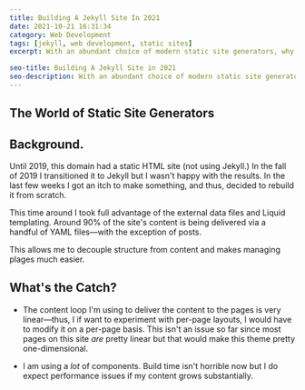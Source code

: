 ```yaml
---
title: Building A Jekyll Site In 2021
date: 2021-10-21 16:31:34
category: Web Development
tags: [jekyll, web development, static sites]
excerpt: With an abundant choice of modern static site generators, why would someone still use Jekyll in 2021?

seo-title: Building A Jekyll Site in 2021
seo-description: With an abundant choice of modern static site generators, why would someone still use Jekyll in 2021? 
---
```

## The World of Static Site Generators


## Background.
Until 2019, this domain had a static HTML site (not using Jekyll.) In the fall of 2019 I transitioned it to Jekyll but I wasn't happy with the results. In the last few weeks I got an itch to make something, and thus, decided to rebuild it from scratch. 

This time around I took full advantage of the external data files and Liquid templating. Around 90% of the site's content is being delivered via a handful of YAML files&mdash;with the exception of posts. 

This allows me to decouple structure from content and makes managing plages much easier. 

## What's the Catch?
- The content loop I'm using to deliver the content to the pages is very linear&mdash;thus, I if want to experiment with per-page layouts, I would have to modify it on a per-page basis. This isn't an issue so far since most pages on this site <em>are</em> pretty linear but that would make this theme pretty one-dimensional.
    
- I am using a <em>lot</em> of components. Build time isn't horrible now but I do expect performance issues if my content grows substantially. 